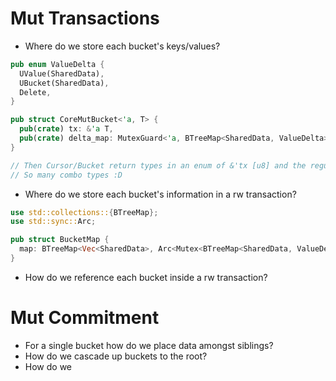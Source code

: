 # Mut Transactions
* Where do we store each bucket's keys/values?
```rust
pub enum ValueDelta {
  UValue(SharedData),
  UBucket(SharedData),
  Delete,
}

pub struct CoreMutBucket<'a, T> {
  pub(crate) tx: &'a T,
  pub(crate) delta_map: MutexGuard<'a, BTreeMap<SharedData, ValueDelta>>
}

// Then Cursor/Bucket return types in an enum of &'tx [u8] and the regular return
// So many combo types :D
```
* Where do we store each bucket's information in a rw transaction?

```rust
use std::collections::{BTreeMap};
use std::sync::Arc;

pub struct BucketMap {
  map: BTreeMap<Vec<SharedData>, Arc<Mutex<BTreeMap<SharedData, ValueDelta>>>>
}
```
* How do we reference each bucket inside a rw transaction?

# Mut Commitment
* For a single bucket how do we place data amongst siblings?
* How do we cascade up buckets to the root?
* How do we 